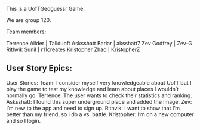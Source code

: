 This is a UofTGeoguessr Game.

We are group 120.

Team members:

Terrence Allder | Tallduoft
Asksshatt Bariar | aksshatt7
Zev Godfrey | Zev-G
Rithvik Sunil | r11creates
Kristopher Zhao | KristopherZ

User Story Epics:
-

User Stories:
Team:
I consider myself very knowledgeable about UofT but I play the game to test my knowledge and learn about places I wouldn’t normally go.
Terrence:
The user wants to check their statistics and ranking.
Asksshatt:
I found this super underground place and added the image.
Zev:
I’m new to the app and need to sign up.
Rithvik:
I want to show that I’m better than my friend, so I do a vs. battle.
Kristopher:
I’m on a new computer and so I login.
